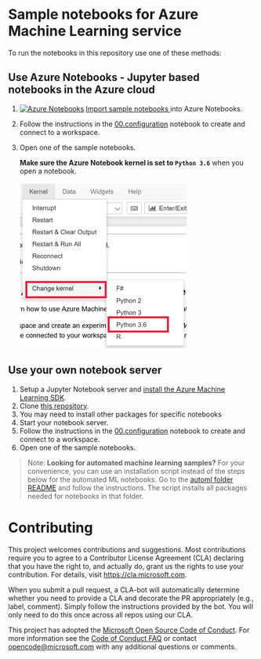 # Sample notebooks for Azure Machine Learning service

To run the notebooks in this repository use one of these methods:

## Use Azure Notebooks - Jupyter based notebooks in the Azure cloud

1. [![Azure Notebooks](https://notebooks.azure.com/launch.png)](https://aka.ms/aml-clone-azure-notebooks)
[Import sample notebooks ](https://aka.ms/aml-clone-azure-notebooks) into Azure Notebooks.
1. Follow the instructions in the [00.configuration](00.configuration.ipynb) notebook to create and connect to a workspace.
1. Open one of the sample notebooks.
    
    **Make sure the Azure Notebook kernel is set to `Python 3.6`** when you open a notebook.  
    
    ![set kernel to Python 3.6](images/python36.png)


## **Use your own notebook server**

1. Setup a Jupyter Notebook server and [install the Azure Machine Learning SDK](https://aka.ms/aml-how-to-configure-environment).
1. Clone [this repository](https://aka.ms/aml-notebooks).
1. You may need to install other packages for specific notebooks
1. Start your notebook server.
1. Follow the instructions in the [00.configuration](00.configuration.ipynb) notebook to create and connect to a workspace.
1. Open one of the sample notebooks.

> Note: **Looking for automated machine learning samples?**
> For your convenience, you can use an installation script instead of the steps below for the automated ML notebooks. Go to the [automl folder README](automl/README.md) and follow the instructions.  The script installs all  packages needed for notebooks in that folder.

# Contributing

This project welcomes contributions and suggestions.  Most contributions require you to agree to a
Contributor License Agreement (CLA) declaring that you have the right to, and actually do, grant us
the rights to use your contribution. For details, visit https://cla.microsoft.com.

When you submit a pull request, a CLA-bot will automatically determine whether you need to provide
a CLA and decorate the PR appropriately (e.g., label, comment). Simply follow the instructions
provided by the bot. You will only need to do this once across all repos using our CLA.

This project has adopted the [Microsoft Open Source Code of Conduct](https://opensource.microsoft.com/codeofconduct/).
For more information see the [Code of Conduct FAQ](https://opensource.microsoft.com/codeofconduct/faq/) or
contact [opencode@microsoft.com](mailto:opencode@microsoft.com) with any additional questions or comments.
